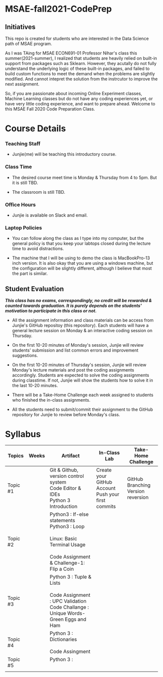 # MSAE-fall2021-CodePrep

## Initiatives
This repo is created for students who are interested in the Data Science path of MSAE program. 

As I was TAing for MSAE ECON691-01 Professor Nihar's class this summer(2021-summer), I realized that students are heavily relied on built-in support from packages such as Sklearn. However, they acutally do not fully understand the underlying logic of these built-in packages, and failed to build custom functions to meet the demand when the problems are slightly modified. And cannot intepret the solution from the instrcutor to improve the next assignment. 

So, if you are passionate about incoming Online Experiment classes, Machine Learning classes but do not have any coding experiences yet, or have very little coding experience, and want to prepare ahead. Welcome to this MSAE Fall 2020 Code Preparation Class.

# Course Details

### Teaching Staff
* Junjie(me) will be teaching this introductory course.

### Class Time
* The desired course meet time is Monday & Thursday from 4 to 5pm. But it is still TBD.

* The classroom is still TBD.


### Office Hours
* Junjie is available on Slack and email.

### Laptop Policies
* You can follow along the class as I type into my computer, but the general policy is that you keep your labtops closed during the lecture time to avoid distractions. 

* The machine that I will be using to demo the class is MacBookPro-13 inch version. It is also okay that you are using a windows machine, but the configuration will be slightly different, although I believe that most the part is similar. 



## Student Evaluation

***This class has no exams, correspondingly, no credit will be rewarded & counted towards graduation. It is purely depends on the students' motivation to participate in this class or not.***  

* All the assignment information and class materials can be access from Junjie's GitHub repositoy (this repository). Each students will have a general lecture session on Monday & an interactive coding session on Thursday. 

* On the first 10-20 minutes of Monday's session, Junjie will review students' submission and list common errors and improvement suggestions. 

* On the first 10-20 minutes of Thursday's session, Junjie will review Monday's lecture materials and post the coding assignments accordingly. Students are expected to solve the coding assignments during classtime. If not, Junjie will show the students how to solve it in the last 10-20 minutes.  

* There will be a Take-Home Challenge each week assigned to students who finished the in-class assignments. 

* All the students need to submit/commit their assignment to the GitHub repository for Junjie to review before Monday's class. 


# Syllabus

| Topics   | Weeks | Artifact                                                                                                                            | In-Class Lab                                           | Take-Home Challenge                   |
|----------|-------|-------------------------------------------------------------------------------------------------------------------------------------|--------------------------------------------------------|---------------------------------------|
| Topic #1 |       | Git & Github, version control system<br>Code Editor & IDEs<br>Python 3 Introduction                                                 | Create your GitHub Account <br>Push your first commits | GitHub Branching<br>Version reversion |
| Topic #2 |       | Python3 : If-else statements<br>Python3 : Loop<br><br>Linux: Basic Terminal Usage<br><br>Code Assignment & Challenge-1: Flip a Coin |                                                        |                                       |
| Topic #3 |       | Python 3 : Tuple & Lists<br><br>Code Assignment : UPC Validation<br>Code Challange : Unique Words-Green Eggs and Ham                |                                                        |                                       |
| Topic #4 |       | Python 3 : Dictionaries<br><br>Code Assingment                                                                                      |                                                        |                                       |
| Topic #5 |       | Python 3 : <br><br>                                                                                                                 |                                                        |                                       |
|          |       |                                                                                                                                     |                                                        |                                       |



